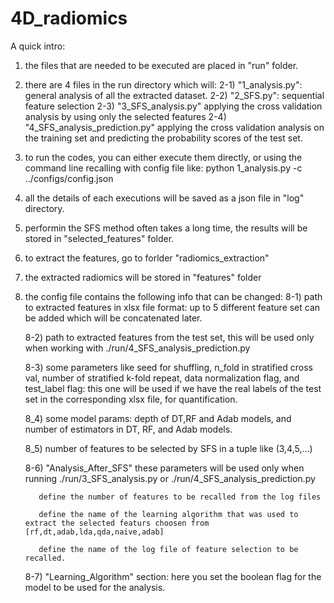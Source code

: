 # 4D_radiomics
A quick intro:
1) the files that are needed to be executed are placed in "run" folder.
2) there are 4 files in the run directory which will:
    2-1)  "1_analysis.py": general analysis of all the extracted dataset.
    2-2)  "2_SFS.py": sequential feature selection
    2-3)  "3_SFS_analysis.py" applying the cross validation analysis by using only the selected features
    2-4)  "4_SFS_analysis_prediction.py" applying the cross validation analysis on the training set and predicting the probability scores of the test set.
3) to run the codes, you can either execute them directly, or using the command line recalling with config file like: python 1_analysis.py -c ../configs/config.json
4) all the details of each executions will be saved as a json file in "log" directory.
5) performin the SFS method often takes a long time, the results will be stored in "selected_features" folder.
6) to extract the features, go to forlder "radiomics_extraction"
7) the extracted radiomics will be stored in "features" folder
8) the config file contains the following info that can be changed:
    8-1) path to extracted features in xlsx file format: up to 5 different feature set can be added which will be concatenated later.
    
    8-2) path to extracted features from the test set, this will be used only when working with ./run/4_SFS_analysis_prediction.py
    
    8-3) some parameters like seed for shuffling, n_fold in stratified cross val, number of stratified k-fold repeat, data normalization flag, and test_label flag: this one will            be used if we have the real labels of the test set in the corresponding xlsx file, for quantification.
    
    8_4) some model params: depth of DT,RF and Adab models, and number of estimators in DT, RF, and Adab models.
    
    8_5) number of features to be selected by SFS in a tuple like (3,4,5,...)
    
    8-6) "Analysis_After_SFS" these parameters will be used only when running ./run/3_SFS_analysis.py or ./run/4_SFS_analysis_prediction.py
    
          define the number of features to be recalled from the log files
          
          define the name of the learning algorithm that was used to extract the selected featurs choosen from [rf,dt,adab,lda,qda,naive,adab]
          
          define the name of the log file of feature selection to be recalled.
          
   8-7) "Learning_Algorithm" section: here you set the boolean flag for the model to be used for the analysis.

